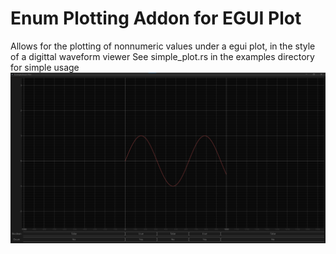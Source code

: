 # Enum Plotting Addon for EGUI Plot
Allows for the plotting of nonnumeric values under a egui plot, in the style of a digittal waveform viewer
See simple_plot.rs in the examples directory for simple usage
![Simple Example](example.png)
